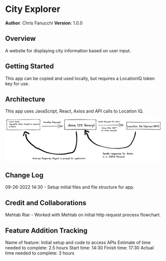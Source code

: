 # City Explorer

**Author**: Chris Fanucchi
**Version**: 1.0.0

## Overview

A website for displaying city information based on user input.

## Getting Started

This app can be copied and used locally, but requires a LocationIQ token key for use.

## Architecture

This app uses JavaScript, React, Axios and API calls to Location IQ.

![API data flow](city-explorer-dataflow.png)

## Change Log

09-26-2022 14:30 - Setup initial files and file structure for app.

## Credit and Collaborations

Mehtab Riar - Worked with Mehtab on initial http request process flowchart.

## Feature Addition Tracking

Name of feature: Initial setup and code to access APIs
Estimate of time needed to complete: 2.5 hours
Start time: 14:30
Finish time: 17:30
Actual time needed to complete: 3 hours
